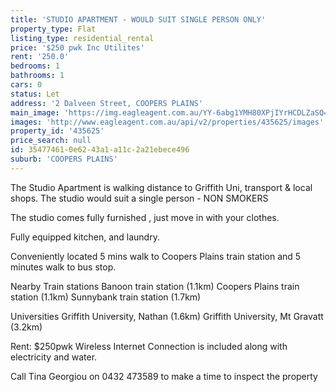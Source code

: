 ```yaml
---
title: 'STUDIO APARTMENT - WOULD SUIT SINGLE PERSON ONLY'
property_type: Flat
listing_type: residential_rental
price: '$250 pwk Inc Utilites'
rent: '250.0'
bedrooms: 1
bathrooms: 1
cars: 0
status: Let
address: '2 Dalveen Street, COOPERS PLAINS'
main_image: 'https://img.eagleagent.com.au/YY-6abg1YMH80XPjIYrHCDLZaSQ=/1280x854/smart/https://s3-us-west-2.amazonaws.com/eagleagent-orig/images/6826209/415776067-image-M.jpg'
images: 'http://www.eagleagent.com.au/api/v2/properties/435625/images'
property_id: '435625'
price_search: null
id: 35477461-0e62-43a1-a11c-2a21ebece496
suburb: 'COOPERS PLAINS'
---
```

The Studio Apartment  is walking distance to Griffith Uni, transport & local shops.  The studio would suit a single person - NON SMOKERS

The studio comes fully furnished , just move in with your clothes.

Fully equipped kitchen, and laundry.

Conveniently located 5 mins walk to Coopers Plains train station and 5 minutes walk to bus stop.

Nearby Train stations
Banoon train station (1.1km)
Coopers Plains train station (1.1km)
Sunnybank train station (1.7km)

Universities
Griffith University, Nathan (1.6km)
Griffith University, Mt Gravatt (3.2km)

Rent: $250pwk Wireless Internet Connection is included along with electricity and water.

Call Tina Georgiou on 0432 473589 to make a time to inspect the property